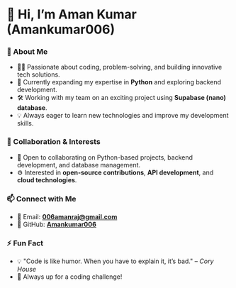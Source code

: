 # 👋 Hi, I’m Aman Kumar (Amankumar006)  

### 🚀 About Me  
- 👨‍💻 Passionate about coding, problem-solving, and building innovative tech solutions.  
- 🌱 Currently expanding my expertise in **Python** and exploring backend development.  
- 🛠️ Working with my team on an exciting project using **Supabase (nano) database**.  
- 💡 Always eager to learn new technologies and improve my development skills.  

### 🤝 Collaboration & Interests  
- 💞️ Open to collaborating on Python-based projects, backend development, and database management.  
- ⚙️ Interested in **open-source contributions**, **API development**, and **cloud technologies**.  

### 📫 Connect with Me  
- 📧 Email: **006amanraj@gmail.com**  
- 🔗 GitHub: **[Amankumar006](https://github.com/Amankumar006)**  

### ⚡ Fun Fact  
- 💡 "Code is like humor. When you have to explain it, it’s bad." – *Cory House*  
- 🎯 Always up for a coding challenge!

  
<!---
Amankumar006/Amankumar006 is a ✨ special ✨ repository because its `README.md` (this file) appears on your GitHub profile.
You can click the Preview link to take a look at your changes.
--->
